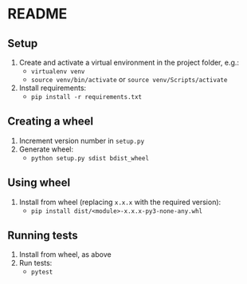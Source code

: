 # README

## Setup

1. Create and activate a virtual environment in the project folder, e.g.:
    * `virtualenv venv`
    * `source venv/bin/activate` or `source venv/Scripts/activate`
2. Install requirements:
    * `pip install -r requirements.txt`


## Creating a wheel

1. Increment version number in `setup.py`
2. Generate wheel:
    * `python setup.py sdist bdist_wheel`

## Using wheel

1. Install from wheel (replacing `x.x.x` with the required version):
    * `pip install dist/<module>-x.x.x-py3-none-any.whl`

## Running tests

1. Install from wheel, as above
2. Run tests:
    * `pytest`
